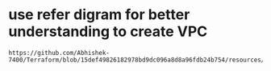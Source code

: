 # use refer digram for better understanding to create VPC 
```
https://github.com/Abhishek-7400/Terraform/blob/15def49826182978bd9dc096a8d8a96fdb24b754/resources/vpc_refer_image.PNG
```

